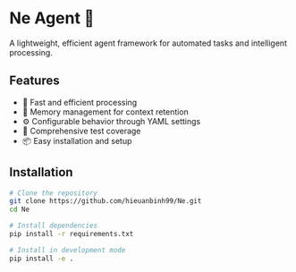 # Ne Agent 🤖

A lightweight, efficient agent framework for automated tasks and intelligent processing.

## Features
- 🚀 Fast and efficient processing
- 💾 Memory management for context retention
- ⚙️ Configurable behavior through YAML settings
- 🧪 Comprehensive test coverage
- 📦 Easy installation and setup

## Installation

```bash
# Clone the repository
git clone https://github.com/hieuanbinh99/Ne.git
cd Ne

# Install dependencies
pip install -r requirements.txt

# Install in development mode
pip install -e .
